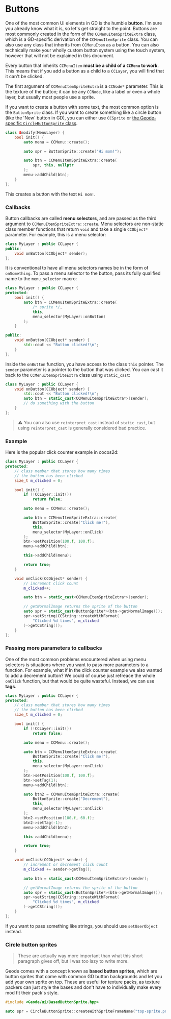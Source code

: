# Buttons

One of the most common UI elements in GD is the humble **button**. I'm sure you already know what it is, so let's get straight to the point. Buttons are most commonly created in the form of the `CCMenuItemSpriteExtra` class, which is a GD-specific derivation of the `CCMenuItemSprite` class. You can also use any class that inherits from `CCMenuItem` as a button. You can also technically make your wholly custom button system using the touch system, however that will not be explained in this document.

Every button that inherits `CCMenuItem` **must be a child of a `CCMenu` to work**. This means that if you add a button as a child to a `CCLayer`, you will find that it can't be clicked.

The first argument of `CCMenuItemSpriteExtra` is a `CCNode*` parameter. This is the texture of the button; it can be any `CCNode`, like a label or even a whole layer, but usually most people use a sprite.

If you want to create a button with some text, the most common option is the `ButtonSprite` class. If you want to create something like a circle button (like the 'New' button in GD), you can either use `CCSprite` or [the Geode-specific `CircleButtonSprite` class](#circle-button-sprites).

```cpp
class $modify(MenuLayer) {
    bool init() {
        auto menu = CCMenu::create();

        auto spr = ButtonSprite::create("Hi mom!");

        auto btn = CCMenuItemSpriteExtra::create(
            spr, this, nullptr
        );
        menu->addChild(btn);
    }
};
```

This creates a button with the text `Hi mom!`.

### Callbacks

Button callbacks are called **menu selectors**, and are passed as the third argument to `CCMenuItemSpriteExtra::create`. Menu selectors are non-static class member functions that return `void` and take a single `CCObject*` parameter. For example, this is a menu selector:

```cpp
class MyLayer : public CCLayer {
public:
    void onButton(CCObject* sender);
};
```

It is conventional to have all menu selectors names be in the form of `onSomething`. To pass a menu selector to the button, pass its fully qualified name to the `menu_selector` macro:

```cpp
class MyLayer : public CCLayer {
protected:
    bool init() {
        auto btn = CCMenuItemSpriteExtra::create(
            /* sprite */,
            this,
            menu_selector(MyLayer::onButton)
        );
    }

public:
    void onButton(CCObject* sender) {
        std::cout << "Button clicked!\n";
    }
};
```

Inside the `onButton` function, you have access to the class `this` pointer. The `sender` parameter is a pointer to the button that was clicked. You can cast it back to the `CCMenuItemSpriteExtra` class using `static_cast`:

```cpp
class MyLayer : public CCLayer {
    void onButton(CCObject* sender) {
        std::cout << "Button clicked!\n";
        auto btn = static_cast<CCMenuItemSpriteExtra*>(sender);
        // do something with the button
    }
};
```

> :warning: You can also use `reinterpret_cast` instead of `static_cast`, but using `reinterpret_cast` is generally considered bad practice.

### Example

Here is the popular click counter example in cocos2d:

```cpp
class MyLayer : public CCLayer {
protected:
    // class member that stores how many times 
    // the button has been clicked
    size_t m_clicked = 0;

    bool init() {
        if (!CCLayer::init())
            return false;

        auto menu = CCMenu::create();

        auto btn = CCMenuItemSpriteExtra::create(
            ButtonSprite::create("Click me!"),
            this,
            menu_selector(MyLayer::onClick)
        );
        btn->setPosition(100.f, 100.f);
        menu->addChild(btn);

        this->addChild(menu);

        return true;
    }

    void onClick(CCObject* sender) {
        // increment click count
        m_clicked++;

        auto btn = static_cast<CCMenuItemSpriteExtra*>(sender);

        // getNormalImage returns the sprite of the button
        auto spr = static_cast<ButtonSprite*>(btn->getNormalImage());
        spr->setString(CCString::createWithFormat(
            "Clicked %d times", m_clicked
        )->getCString());
    }
};
```

### Passing more parameters to callbacks

One of the most common problems encountered when using menu selectors is situations where you want to pass more parameters to a function. For example, what if in the click counter example we also wanted to add a decrement button? We could of course just refreace the whole `onClick` function, but that would be quite wasteful. Instead, we can use **tags**.

```cpp
class MyLayer : public CCLayer {
protected:
    // class member that stores how many times 
    // the button has been clicked
    size_t m_clicked = 0;

    bool init() {
        if (!CCLayer::init())
            return false;

        auto menu = CCMenu::create();

        auto btn = CCMenuItemSpriteExtra::create(
            ButtonSprite::create("Click me!"),
            this,
            menu_selector(MyLayer::onClick)
        );
        btn->setPosition(100.f, 100.f);
        btn->setTag(1);
        menu->addChild(btn);

        auto btn2 = CCMenuItemSpriteExtra::create(
            ButtonSprite::create("Decrement"),
            this,
            menu_selector(MyLayer::onClick)
        );
        btn2->setPosition(100.f, 60.f);
        btn2->setTag(-1);
        menu->addChild(btn2);

        this->addChild(menu);

        return true;
    }

    void onClick(CCObject* sender) {
        // increment or decrement click count
        m_clicked += sender->getTag();

        auto btn = static_cast<CCMenuItemSpriteExtra*>(sender);

        // getNormalImage returns the sprite of the button
        auto spr = static_cast<ButtonSprite*>(btn->getNormalImage());
        spr->setString(CCString::createWithFormat(
            "Clicked %d times", m_clicked
        )->getCString());
    }
};
```

If you want to pass something like strings, you should use `setUserObject` instead.

### Circle button sprites

> These are actually way more important than what this short paragraph gives off, but I was too lazy to write more.

Geode comes with a concept known as **based button sprites**, which are button sprites that come with common GD button backgrounds and let you add your own sprite on top. These are useful for texture packs, as texture packers can just style the bases and don't have to individually make every mod fit their pack's style.

```cpp
#include <Geode/ui/BasedButtonSprite.hpp>

auto spr = CircleButtonSprite::createWithSpriteFrameName("top-sprite.png"_spr);
```
